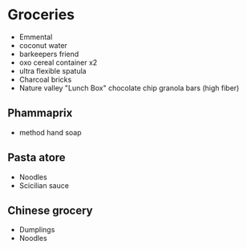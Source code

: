 
# Groceries

- Emmental
- coconut water
- barkeepers friend
- oxo cereal container x2
- ultra flexible spatula
- Charcoal bricks
- Nature valley "Lunch Box" chocolate chip granola bars (high fiber)

## Phammaprix

- method hand soap

## Pasta atore

- Noodles
- Scicilian sauce

## Chinese grocery

- Dumplings
- Noodles
